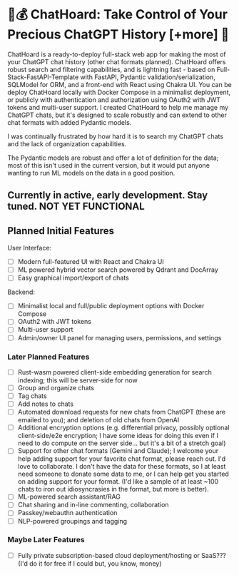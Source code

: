 # :dragon::moneybag: ChatHoard: Take Control of Your Precious ChatGPT History [+more]  :ring:

ChatHoard is a ready-to-deploy full-stack web app for making the most of your ChatGPT chat history (other chat formats planned). ChatHoard offers robust search and filtering capabilities, and is lightning fast - based on Full-Stack-FastAPI-Template with FastAPI, Pydantic validation/serialization, SQLModel for ORM, and a front-end with React using Chakra UI. You can be deploy ChatHoard locally with Docker Compose in a minimalist deployment, or publicly with authentication and authorization using OAuth2 with JWT tokens and multi-user support. I created ChatHoard to help me manage my ChatGPT chats, but it's designed to scale robustly and can extend to other chat formats with added Pydantic models.

I was continually frustrated by how hard it is to search my ChatGPT chats and the lack of organization capabilities.

The Pydantic models are robust and offer a lot of definition for the data; most of this isn't used in the current version, but it would put anyone wanting to run ML models on the data in a good position.

## Currently in active, early development. Stay tuned. NOT YET FUNCTIONAL

## Planned Initial Features

User Interface:

- [ ] Modern full-featured UI with React and Chakra UI
- [ ] ML powered hybrid vector search powered by Qdrant and DocArray
- [ ] Easy graphical import/export of chats

Backend:

- [ ] Minimalist local and full/public deployment options with Docker Compose
- [ ] OAuth2 with JWT tokens
- [ ] Multi-user support
- [ ] Admin/owner UI panel for managing users, permissions, and settings

### Later Planned Features

- [ ] Rust-wasm powered client-side embedding generation for search indexing; this will be server-side for now
- [ ] Group and organize chats
- [ ] Tag chats
- [ ] Add notes to chats
- [ ] Automated download requests for new chats from ChatGPT (these are emailed to you); and deletion of old chats from OpenAI
- [ ] Additional encryption options (e.g. differential privacy, possibly optional client-side/e2e encryption; I have some ideas for doing this even if I need to do compute on the server side... but it's a bit of a stretch goal)
- [ ] Support for other chat formats (Gemini and Claude); I welcome your help adding support for your favorite chat format, please reach out. I'd love to collaborate. I don't have the data for these formats, so I at least need someone to donate some data to me, or I can help get you started on adding support for your format. (I'd like a sample of at least ~100 chats to iron out idiosyncrasies in the format, but more is better).
- [ ] ML-powered search assistant/RAG
- [ ] Chat sharing and in-line commenting, collaboration
- [ ] Passkey/webauthn authentication
- [ ] NLP-powered groupings and tagging

### Maybe Later Features

- [ ] Fully private subscription-based cloud deployment/hosting or SaaS??? (I'd do it for free if I could but, you know, money)
